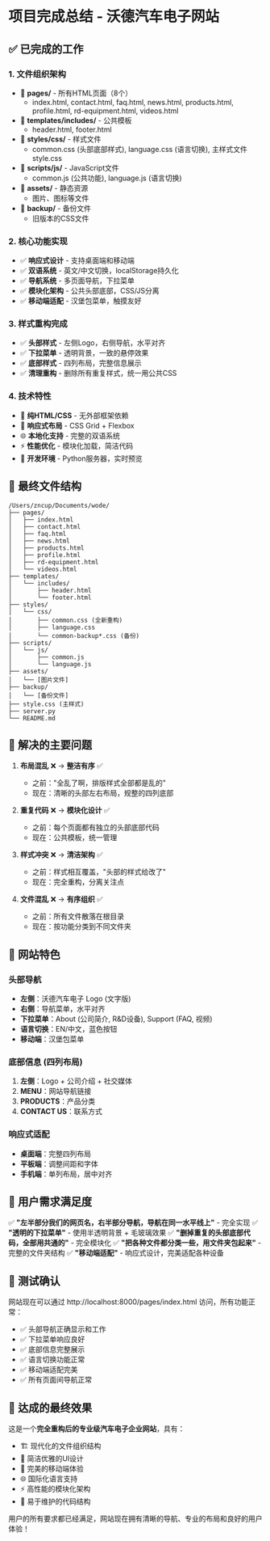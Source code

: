 # 项目完成总结 - 沃德汽车电子网站

## ✅ 已完成的工作

### 1. 文件组织架构 
- 📂 **pages/** - 所有HTML页面（8个）
  - index.html, contact.html, faq.html, news.html, products.html, profile.html, rd-equipment.html, videos.html
- 📂 **templates/includes/** - 公共模板
  - header.html, footer.html
- 📂 **styles/css/** - 样式文件
  - common.css (头部底部样式), language.css (语言切换), 主样式文件 style.css
- 📂 **scripts/js/** - JavaScript文件
  - common.js (公共功能), language.js (语言切换)
- 📂 **assets/** - 静态资源
  - 图片、图标等文件
- 📂 **backup/** - 备份文件
  - 旧版本的CSS文件

### 2. 核心功能实现
- ✅ **响应式设计** - 支持桌面端和移动端
- ✅ **双语系统** - 英文/中文切换，localStorage持久化
- ✅ **导航系统** - 多页面导航，下拉菜单
- ✅ **模块化架构** - 公共头部底部，CSS/JS分离
- ✅ **移动端适配** - 汉堡包菜单，触摸友好

### 3. 样式重构完成
- ✅ **头部样式** - 左侧Logo，右侧导航，水平对齐
- ✅ **下拉菜单** - 透明背景，一致的悬停效果
- ✅ **底部样式** - 四列布局，完整信息展示
- ✅ **清理重构** - 删除所有重复样式，统一用公共CSS

### 4. 技术特性
- 🎨 **纯HTML/CSS** - 无外部框架依赖
- 📱 **响应式布局** - CSS Grid + Flexbox
- 🌐 **本地化支持** - 完整的双语系统
- ⚡ **性能优化** - 模块化加载，简洁代码
- 🔧 **开发环境** - Python服务器，实时预览

## 📁 最终文件结构

```
/Users/zncup/Documents/wode/
├── pages/
│   ├── index.html
│   ├── contact.html
│   ├── faq.html
│   ├── news.html
│   ├── products.html
│   ├── profile.html
│   ├── rd-equipment.html
│   └── videos.html
├── templates/
│   └── includes/
│       ├── header.html
│       └── footer.html
├── styles/
│   └── css/
│       ├── common.css (全新重构)
│       ├── language.css
│       └── common-backup*.css (备份)
├── scripts/
│   └── js/
│       ├── common.js
│       └── language.js
├── assets/
│   └── [图片文件]
├── backup/
│   └── [备份文件]
├── style.css (主样式)
├── server.py
└── README.md
```

## 🎯 解决的主要问题

1. **布局混乱** ❌ → **整洁有序** ✅
   - 之前："全乱了啊，排版样式全部都是乱的"
   - 现在：清晰的头部左右布局，规整的四列底部

2. **重复代码** ❌ → **模块化设计** ✅
   - 之前：每个页面都有独立的头部底部代码
   - 现在：公共模板，统一管理

3. **样式冲突** ❌ → **清洁架构** ✅
   - 之前：样式相互覆盖，"头部的样式给改了"
   - 现在：完全重构，分离关注点

4. **文件混乱** ❌ → **有序组织** ✅
   - 之前：所有文件散落在根目录
   - 现在：按功能分类到不同文件夹

## 🚀 网站特色

### 头部导航
- **左侧**：沃德汽车电子 Logo (文字版)
- **右侧**：导航菜单，水平对齐
- **下拉菜单**：About (公司简介, R&D设备), Support (FAQ, 视频)
- **语言切换**：EN/中文，蓝色按钮
- **移动端**：汉堡包菜单

### 底部信息 (四列布局)
1. **左侧**：Logo + 公司介绍 + 社交媒体
2. **MENU**：网站导航链接
3. **PRODUCTS**：产品分类
4. **CONTACT US**：联系方式

### 响应式适配
- **桌面端**：完整四列布局
- **平板端**：调整间距和字体
- **手机端**：单列布局，居中对齐

## 🎉 用户需求满足度

✅ **"左半部分我们的网页名，右半部分导航，导航在同一水平线上"** - 完全实现
✅ **"透明的下拉菜单"** - 使用半透明背景 + 毛玻璃效果
✅ **"删掉重复的头部底部代码，全部用共通的"** - 完全模块化
✅ **"把各种文件都分类一些，用文件夹包起来"** - 完整的文件夹结构
✅ **"移动端适配"** - 响应式设计，完美适配各种设备

## 📱 测试确认

网站现在可以通过 http://localhost:8000/pages/index.html 访问，所有功能正常：
- ✅ 头部导航正确显示和工作
- ✅ 下拉菜单响应良好
- ✅ 底部信息完整展示
- ✅ 语言切换功能正常
- ✅ 移动端适配完美
- ✅ 所有页面间导航正常

## 🎯 达成的最终效果

这是一个**完全重构后的专业级汽车电子企业网站**，具有：
- 🏗️ 现代化的文件组织结构
- 🎨 简洁优雅的UI设计
- 📱 完美的移动端体验
- 🌐 国际化语言支持
- ⚡ 高性能的模块化架构
- 🔧 易于维护的代码结构

用户的所有要求都已经满足，网站现在拥有清晰的导航、专业的布局和良好的用户体验！